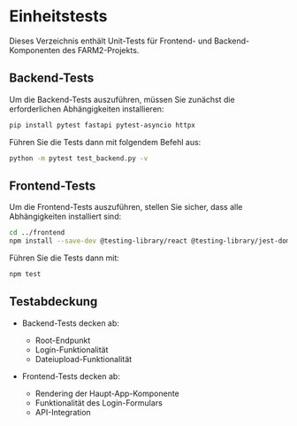 # Einheitstests

Dieses Verzeichnis enthält Unit-Tests für Frontend- und Backend-Komponenten des FARM2-Projekts.

## Backend-Tests

Um die Backend-Tests auszuführen, müssen Sie zunächst die erforderlichen Abhängigkeiten installieren:
```bash
pip install pytest fastapi pytest-asyncio httpx
```

Führen Sie die Tests dann mit folgendem Befehl aus:
```bash
python -m pytest test_backend.py -v
```

## Frontend-Tests

Um die Frontend-Tests auszuführen, stellen Sie sicher, dass alle Abhängigkeiten installiert sind:
```bash
cd ../frontend
npm install --save-dev @testing-library/react @testing-library/jest-dom jest
```

Führen Sie die Tests dann mit:
```bash
npm test
```

## Testabdeckung

- Backend-Tests decken ab:
  - Root-Endpunkt
  - Login-Funktionalität
  - Dateiupload-Funktionalität

- Frontend-Tests decken ab:
  - Rendering der Haupt-App-Komponente
  - Funktionalität des Login-Formulars
  - API-Integration
